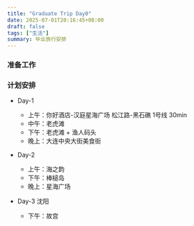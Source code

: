 ```yaml
---
title: "Graduate Trip Day0"
date: 2025-07-01T20:16:45+08:00
draft: false
tags: ["生活"]
summary: 毕业旅行安排
---
```


### 准备工作

### 计划安排

+ Day-1
    - 上午：你好酒店-汉庭星海广场 松江路-黑石礁 1号线 30min
    - 中午：老虎滩
    - 下午：老虎滩 + 渔人码头
    - 晚上：大连中央大街美食街

+ Day-2
    - 上午：海之韵
    - 下午：棒槌岛
    - 晚上：星海广场

+ Day-3 沈阳
    - 下午：故宫